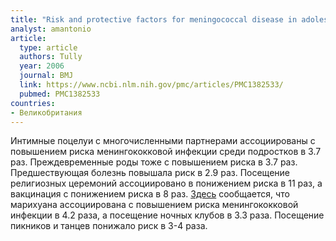```yaml
---
title: "Risk and protective factors for meningococcal disease in adolescents: matched cohort study"
analyst: amantonio
article:
  type: article
  authors: Tully
  year: 2006
  journal: BMJ
  link: https://www.ncbi.nlm.nih.gov/pmc/articles/PMC1382533/
  pubmed: PMC1382533
countries:
- Великобритания
---
```


Интимные поцелуи с многочисленными партнерами ассоциированы с повышением риска менингококковой инфекции среди подростков в 3.7 раз. Преждевременные роды тоже с повышением риска в 3.7 раз. Предшествующая болезнь повышала риск в 2.9 раз.
Посещение религиозных церемоний ассоциировано в понижением риска в 11 раз, а вакцинация с понижением риска в 8 раз.
[Здесь](https://www.ncbi.nlm.nih.gov/pubmed/18277925) сообщается, что марихуана ассоциирована с повышением риска менингококковой инфекции в 4.2 раза, а посещение ночных клубов в 3.3 раза. Посещение пикников и танцев понижало риск в 3-4 раза.
